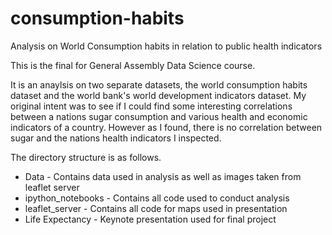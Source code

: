 # consumption-habits
Analysis on World Consumption habits in relation to public health indicators

This is the final for General Assembly Data Science course.

It is an anaylsis on two separate datasets, the world consumption habits dataset and the world bank's world development indicators dataset. 
My original intent was to see if I could find some interesting correlations between a nations sugar consumption and various health and economic indicators of a country. 
However as I found, there is no correlation between sugar and the nations health indicators I inspected.

The directory structure is as follows.
* Data - Contains data used in analysis as well as images taken from leaflet server
* ipython_notebooks - Contains all code used to conduct analysis
* leaflet_server - Contains all code for maps used in presentation
* Life Expectancy - Keynote presentation used for final project
